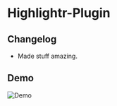 # Highlightr-Plugin

## Changelog

-   Made stuff amazing.

## Demo

![Demo](https://cdn.loom.com/sessions/thumbnails/c344234a0cfd464c9572396d962247cf-with-play.gif)
